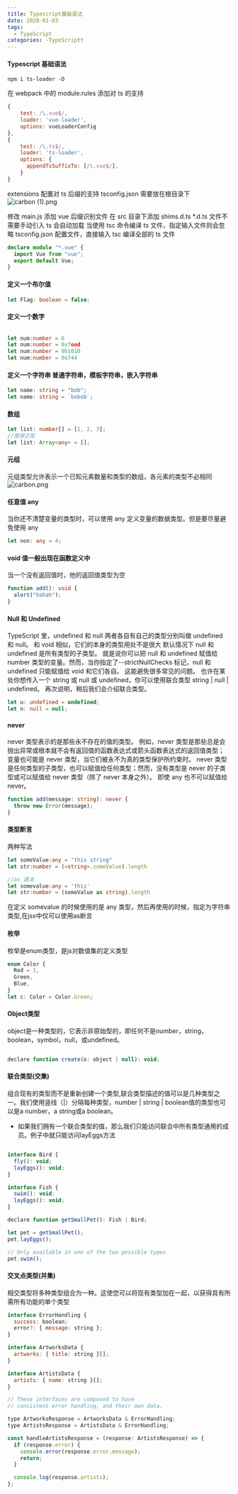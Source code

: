 ```yaml
---
title: Typescript基础语法
date: 2020-01-03
tags:
  - TypeScript
categories: -TypeScriptt
---
```


#### Typescript 基础语法

    npm i ts-loader -D

在 webpack 中的 module.rules 添加对 ts 的支持

```javascript
{
    test: /\.vue$/,
    loader: 'vue-loader',
    options: vueLoaderConfig
},
{
    test: /\.ts$/,
    loader: 'ts-loader',
    options: {
      appendTsSuffixTo: [/\.vue$/],
    }
}
```

extensions 配置对 ts 后缀的支持
tsconfig.json 需要放在根目录下
![carbon (1).png](https://i.loli.net/2019/11/29/FwbcuCVsU1MAdoq.png)

修改 main.js
添加 vue 后缀识别文件 在 src 目录下添加 shims.d.ts \*.d.ts 文件不需要手动引入 ts 会自动加载
当使用 tsc 命令编译 ts 文件，指定输入文件则会忽略 tsconfig.json 配置文件，直接输入 tsc 编译全部的 ts 文件

```typescript
declare module "*.vue" {
  import Vue from "vue";
  export default Vue;
}
```

#### 定义一个布尔值

```typescript
let Flag: boolean = false;
```

#### 定义一个数字

```typescript

let num:number = 6
let num:number = 0xfood
let num:number = 0b1010
let num:number = 0o744
```

#### 定义一个字符串 普通字符串，模板字符串，嵌入字符串

```typescript
let name: string = "bob";
let name: string = `bobob`;
```

#### 数组

```typescript
let list: number[] = [1, 2, 3];
//使用泛型
let list: Array<any> = [];
```

#### 元组

元组类型允许表示一个已知元素数量和类型的数组，各元素的类型不必相同
![carbon.png](https://i.loli.net/2019/11/29/yUPtTW2iVOlsJBZ.png)

#### 任意值 any

当你还不清楚变量的类型时，可以使用 any 定义变量的数据类型。但是要尽量避免使用 any

```typescript
let non: any = 4;
```

#### void 值一般出现在函数定义中

当一个没有返回值时，他的返回值类型为空

```typescript
function add(): void {
  alert("hahah");
}
```

#### Null 和 Undefined

TypeScript 里，undefined 和 null 两者各自有自己的类型分别叫做 undefined 和 null。 和 void 相似，它们的本身的类型用处不是很大
默认情况下 null 和 undefined 是所有类型的子类型。 就是说你可以把 null 和 undefined 赋值给 number 类型的变量。然而，当你指定了--strictNullChecks 标记，null 和 undefined 只能赋值给 void 和它们各自。 这能避免很多常见的问题。 也许在某处你想传入一个 string 或 null 或 undefined，你可以使用联合类型 string | null | undefined。 再次说明，稍后我们会介绍联合类型。

```typescript
let u: undefined = undefined;
let n: null = null;
```

#### never

never 类型表示的是那些永不存在的值的类型。 例如，never 类型是那些总是会抛出异常或根本就不会有返回值的函数表达式或箭头函数表达式的返回值类型； 变量也可能是 never 类型，当它们被永不为真的类型保护所约束时。
never 类型是任何类型的子类型，也可以赋值给任何类型；然而，没有类型是 never 的子类型或可以赋值给 never 类型（除了 never 本身之外）。 即使 any 也不可以赋值给 never。

```typescript
function add(message: string): never {
  throw new Error(message);
}
```

#### 类型断言

两种写法

```typescript
let someValue:any = "this string"
let str:number = (<string>.someValue).length

//as 语法
let somevalue:any = 'this'
let str:number = (someValue as string).length
```

在定义 somevalue 的时候使用的是 any 类型，然后再使用的时候，指定为字符串类型,在jsx中仅可以使用as断言

#### 枚举

枚举是enum类型，是js对数值集的定义类型

```javascript
enum Color {
  Red = 1,
  Green,
  Blue,
}
let c: Color = Color.Green;
```

#### Object类型

object是一种类型的，它表示非原始型的，即任何不是number，string，boolean，symbol，null，或undefined。

```javascript

declare function create(o: object | null): void;
```

#### 联合类型(交集)

组合现有的类型而不是重新创建一个类型,联合类型描述的值可以是几种类型之一。我们使用竖线（|）分隔每种类型，number | string | boolean值的类型也可以是a number，a string或a boolean。

* 如果我们拥有一个联合类型的值，那么我们只能访问联合中所有类型通用的成员。例子中就只能访问layEggs方法

```javascript

interface Bird {
  fly(): void;
  layEggs(): void;
}

interface Fish {
  swim(): void;
  layEggs(): void;
}

declare function getSmallPet(): Fish | Bird;

let pet = getSmallPet();
pet.layEggs();

// Only available in one of the two possible types
pet.swim();

```

#### 交叉点类型(并集)

相交类型将多种类型组合为一种。这使您可以将现有类型加在一起，以获得具有所需所有功能的单个类型

```javascript
interface ErrorHandling {
  success: boolean;
  error?: { message: string };
}

interface ArtworksData {
  artworks: { title: string }[];
}

interface ArtistsData {
  artists: { name: string }[];
}

// These interfaces are composed to have
// consistent error handling, and their own data.

type ArtworksResponse = ArtworksData & ErrorHandling;
type ArtistsResponse = ArtistsData & ErrorHandling;

const handleArtistsResponse = (response: ArtistsResponse) => {
  if (response.error) {
    console.error(response.error.message);
    return;
  }

  console.log(response.artists);
};

```